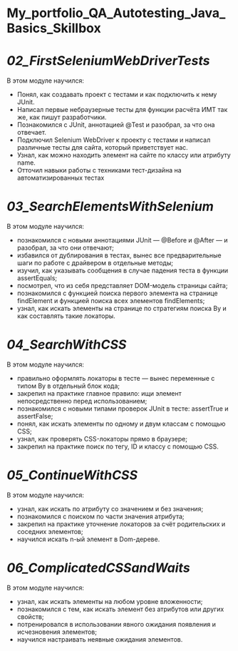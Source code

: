 # My_portfolio_QA_Autotesting_Java_Basics_Skillbox

# *02_FirstSeleniumWebDriverTests*
В этом модуле научился:
- Понял, как создавать проект с тестами и как подключить к нему JUnit.
- Написал первые небраузерные тесты для функции расчёта ИМТ так же, как пишут разработчики.
- Познакомился с JUnit, аннотацией @Test и разобрал, за что она отвечает.
- Подключил Selenium WebDriver к проекту с тестами и написал различные тесты для сайта, который приветствует нас.
- Узнал, как можно находить элемент на сайте по классу или атрибуту name.
- Отточил навыки работы с техниками тест-дизайна на автоматизированных тестах

# *03_SearchElementsWithSelenium*
В этом модуле научился:
- познакомился с новыми аннотациями JUnit — @Before и @After — и разобрал, за что они отвечают;
- избавился от дублирования в тестах, вынес все предварительные шаги по работе с драйвером в отдельные методы;
- изучил, как указывать сообщения в случае падения теста в функции assertEquals;
- посмотрел, что из себя представляет DOM-модель страницы сайта;
- познакомился с функцией поиска первого элемента на странице findElement и функцией поиска всех элементов findElements;
- узнал, как искать элементы на странице по стратегиям поиска By и как составлять такие локаторы.

# *04_SearchWithCSS*
В этом модуле научился:
- правильно оформлять локаторы в тесте — вынес переменные с типом By в отдельный блок кода;
- закрепил на практике главное правило: ищи элемент непосредственно перед использованием;
- познакомился с новыми типами проверок JUnit в тесте: assertTrue и assertFalse;
- понял, как искать элементы по одному и двум классам с помощью CSS;
- узнал, как проверять CSS-локаторы прямо в браузере;
- закрепил на практике поиск по тегу, ID и классу с помощью CSS.

# *05_ContinueWithCSS* 
В этом модуле научился:
- узнал, как искать по атрибуту со значением и без значения;
- познакомился с поиском по части значения атрибута;
- закрепил на практике уточнение локаторов за счёт родительских и соседних элементов;
- научился искать n-ый элемент в Dom-дереве.

# *06_ComplicatedCSSandWaits*
В этом модуле научился:
- узнал, как искать элементы на любом уровне вложенности;
- познакомился с тем, как искать элемент без атрибутов или других свойств;
- потренировался в использовании явного ожидания появления и исчезновения элементов;
- научился настраивать неявные ожидания элементов.
